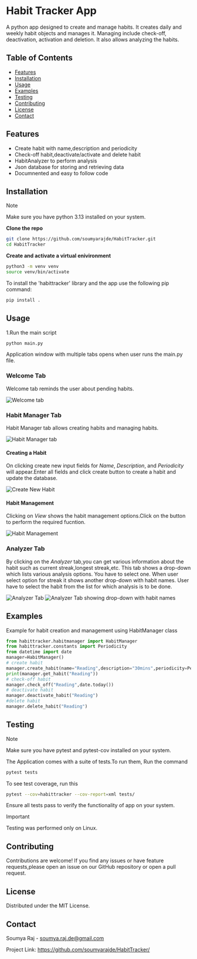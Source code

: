 # Habit Tracker App

A python app designed to  create and manage habits. It creates daily and weekly habit objects and manages it.  Managing include check-off, deactivation, activation and deletion. It also allows analyzing the habits.

## Table of Contents

- [Features](#features)
- [Installation](#installation)
- [Usage](#usage)
- [Examples](#examples)
- [Testing](#testing)
- [Contributing](#contributing)
- [License](#license)
- [Contact](#contact)

## Features

- Create habit with name,description and periodicity
- Check-off habit,deactivate/activate and delete habit
- HabitAnalyzer to perform analysis
- Json database for storing and retrieving data
- Documnented and easy to follow code


## Installation

> [!NOTE]
> Make sure you have python 3.13 installed on your system.


**Clone the repo**  
   ```bash
   git clone https://github.com/soumyarajde/HabitTracker.git
   cd HabitTracker
   ```
**Create and activate a virtual enivironment**
```bash
python3 -m venv venv
source venv/bin/activate
 ```

To install the 'habittracker' library and the app use the following pip command:
   ```bash
   pip install .
 
  ```




## Usage

1.Run the main script
   ```bash
   python main.py

   ```
Application window with multiple tabs opens when user runs the main.py file.

### Welcome Tab
Welcome tab reminds the user about pending habits.

![Welcome tab](./screenshots/welcome_tab.png)
### Habit Manager Tab
Habit Manager tab allows creating habits and
managing habits.

![Habit Manager tab](./screenshots/habitmanager_tab.png)

#### Creating a Habit
On clicking create new input fields for *Name*, *Description*, and *Periodicity* will appear.Enter all fields and click create button to create a habit and update the database.

![Create New Habit](./screenshots/create_new_habit.png)

#### Habit Management
Clicking on *View* shows the habit management options.Click on the button to perform the required fucntion.

![Habit Management](./screenshots/view_habit.png)

### Analyzer Tab
By clicking on the *Analyzer* tab,you can get various information about the habit such as current streak,longest streak,etc. This tab shows a drop-down which lists various analysis options. You have to select one. When user select option for streak it shows another drop-down with habit names. User have to select the habit from the list for which analysis is to be done.

![Analyzer Tab](./screenshots/analyzer_tab.png)
![Analyzer Tab showing drop-down with habit names](./screenshots/habit_drop_down.png)

## Examples
Example for habit creation and management using HabitManager class
```python
from habittracker.habitmanager import HabitManager
from habittracker.constants import Periodicity
from datetime import date
manager=HabitManager()
# create habit
manager.create_habit(name="Reading",description="30mins",periodicity=Periodicity.DAILY,creation_date=date.today())
print(manager.get_habit("Reading"))
# check-off habit
manager.check_off("Reading",date.today())
# deactivate habit
manager.deactivate_habit("Reading")
#delete habit
manager.delete_habit("Reading")
```



## Testing

> [!NOTE]
> Make sure you have pytest and pytest-cov installed on your system.


The Application comes with a suite of tests.To run them,
Run the command
   ```bash
   pytest tests

   ```
To see test coverage, run this
   ```bash
   pytest --cov=habittracker --cov-report=xml tests/

   ```

Ensure all tests pass to verify the functionality of app on your system.

> [!IMPORTANT]
> Testing was performed only on Linux.

## Contributing

Contributions are welcome!
If you find any issues or have feature requests,please open an issue on our GitHub repository or open a pull request.

## License

Distributed under the MIT License.

## Contact

Soumya Raj - soumya.raj.de@gmail.com

Project Link: https://github.com/soumyarajde/HabitTracker/











